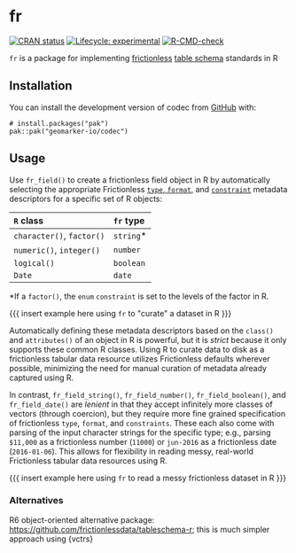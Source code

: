 # fr

<!-- badges: start -->
[![CRAN status](https://www.r-pkg.org/badges/version/fr)](https://CRAN.R-project.org/package=fr)
[![Lifecycle: experimental](https://img.shields.io/badge/lifecycle-experimental-orange.svg)](https://lifecycle.r-lib.org/articles/stages.html#experimental)
[![R-CMD-check](https://github.com/cole-brokamp/fr/actions/workflows/R-CMD-check.yaml/badge.svg)](https://github.com/cole-brokamp/fr/actions/workflows/R-CMD-check.yaml)
<!-- badges: end -->

`fr` is a package for implementing [frictionless](https://specs.frictionlessdata.io) [table schema](https://specs.frictionlessdata.io/table-schema) standards in R

## Installation

You can install the development version of codec from [GitHub](https://github.com/) with:

    # install.packages("pak")
    pak::pak("geomarker-io/codec")
	
## Usage

Use `fr_field()` to create a frictionless field object in R by automatically selecting the appropriate Frictionless [`type`, `format`](https://specs.frictionlessdata.io/table-schema/#types-and-formats), and [`constraint`](https://specs.frictionlessdata.io/table-schema/#constraints) metadata descriptors for a specific set of R objects:

| `R` class   | `fr` type   |
|:--------------|:----------------|
| `character()`, `factor()` | `string`* |
| `numeric()`, `integer()` | `number` |
| `logical()` | `boolean` |
| `Date` | `date` |

*If a `factor()`, the `enum` `constraint` is set to the levels of the factor in R.

{{{ insert example here using `fr` to "curate" a dataset in R }}}

Automatically defining these metadata descriptors based on the `class()` and `attributes()` of an object in R is powerful, but it is *strict* because it only supports these common R classes. Using R to curate data to disk as a frictionless tabular data resource utilizes Frictionless defaults wherever possible, minimizing the need for manual curation of metadata already captured using R.

In contrast, `fr_field_string()`, `fr_field_number()`, `fr_field_boolean()`, and `fr_field_date()` are *lenient* in that they accept infinitely more classes of vectors (through coercion), but they require more fine grained specification of frictionless `type`, `format`, and `constraints`.  These each also come with parsing of the input character strings for the specific type; e.g., parsing `$11,000` as a frictionless number (`11000`) or `jun-2016` as a frictionless date (`2016-01-06`). This allows for flexibility in reading messy, real-world Frictionless tabular data resources using R.

{{{ insert example here using `fr` to read a messy frictionless dataset in R }}}

### Alternatives

R6 object-oriented alternative package: https://github.com/frictionlessdata/tableschema-r; this is much simpler approach using {vctrs}
